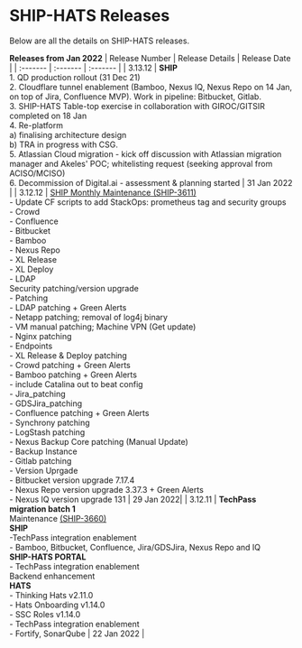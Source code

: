 # SHIP-HATS Releases

Below are all the details on SHIP-HATS releases.

**Releases from Jan 2022**
| Release Number | Release Details | Release Date |
| :------- | :------- | :------- |
| 3.13.12 | **SHIP** </br> 1. QD production rollout (31 Dec 21) </br> 2. Cloudflare tunnel enablement (Bamboo, Nexus IQ, Nexus Repo on 14 Jan, on top of Jira, Confluence MVP). Work in pipeline: Bitbucket, Gitlab. </br> 3. SHIP-HATS Table-top exercise in collaboration with GIROC/GITSIR completed on 18 Jan</br> 4. Re-platform </br> a) finalising architecture design </br> b) TRA in progress with CSG. </br> 5. Atlassian Cloud migration - kick off discussion with Atlassian migration manager and Akeles' POC; whitelisting request (seeking approval from ACISO/MCISO) </br> 6. Decommission of Digital.ai - assessment & planning started | 31 Jan 2022 |
| 3.12.12 | [SHIP Monthly Maintenance (SHIP-3611)](https://gdsjira.ship.gov.sg/browse/SHIP-3611) </br> - Update CF scripts to add StackOps: prometheus tag and security groups </br> - Crowd </br> - Confluence </br> - Bitbucket </br> - Bamboo </br> - Nexus Repo </br> - XL Release </br> - XL Deploy </br> - LDAP</br> Security patching/version upgrade </br> - Patching </br> - LDAP patching + Green Alerts </br> - Netapp patching; removal of log4j binary </br> - VM manual patching; Machine VPN (Get update) </br> - Nginx patching </br> - Endpoints </br> - XL Release & Deploy patching </br> - Crowd patching + Green Alerts </br> - Bamboo patching + Green Alerts </br> - include Catalina out to beat config </br> - Jira_patching </br> - GDSJira_patching </br> - Confluence patching + Green Alerts </br> - Synchrony patching </br> - LogStash patching </br> - Nexus Backup Core patching (Manual Update) </br> - Backup Instance </br> - Gitlab patching </br> - Version Uprgade </br> - Bitbucket version upgrade 7.17.4 </br> - Nexus Repo version upgrade 3.37.3  + Green Alerts </br> - Nexus IQ version upgrade 131 | 29 Jan 2022|
| 3.12.11 | **TechPass migration batch 1** </br>Maintenance [(SHIP-3660)](https://gdsjira.ship.gov.sg/browse/SHIP-3660)</br> **SHIP** </br> -TechPass integration enablement </br> - Bamboo, Bitbucket, Confluence, Jira/GDSJira, Nexus Repo and IQ </br> **SHIP-HATS PORTAL** </br> - TechPass integration enablement </br> Backend enhancement </br> **HATS** </br> - Thinking Hats v2.11.0 </br> - Hats Onboarding v1.14.0 </br> - SSC Roles v1.14.0 </br> - TechPass integration enablement </br> - Fortify, SonarQube | 22 Jan 2022 |


